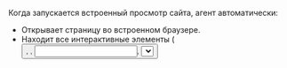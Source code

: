 Когда запускается встроенный просмотр сайта, агент автоматически:
- Открывает страницу во встроенном браузере.
- Находит все интерактивные элементы (<button>, <a>, <input>, <select>, <textarea>, элементы с атрибутом role="button" или onclick).
- Последовательно выполняет взаимодействие с каждым элементом:
  - Для <button>, <a>, элементов с role="button" или onclick: эмулирует клик.
  - Для <input> (type="text", "email", "password", etc.): вводит тестовое значение (например, "test").
  - Для <select>: выбирает первый доступный вариант.
  - Для <textarea>: вводит тестовое значение (например, "test text").
  - Проверить кастомные события (например, v-on, onClick)
- Логирует результат каждого действия (успех/ошибка) с указанием типа элемента и его атрибутов.
- Делает скриншот после каждого взаимодействия.
- Если возникает ошибка (например, элемент неактивен или недоступен), предлагает исправление кода.
- Включает Auto-Run для автоматического выполнения команд без подтверждения.
- Генерирует отчёт в формате Markdown с результатами тестирования всех элементов.